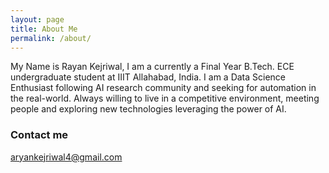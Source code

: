 ```yaml
---
layout: page
title: About Me
permalink: /about/
---
```



My Name is Rayan Kejriwal, I am a currently a Final Year B.Tech. ECE undergraduate student at IIIT Allahabad, India. I am a Data Science Enthusiast following AI research community and seeking for automation in the real-world. Always willing to live in a competitive environment, meeting people and exploring new technologies leveraging the power of AI. 


### Contact me

[aryankejriwal4@gmail.com](mailto:aryankejriwal4@gmail.com)
